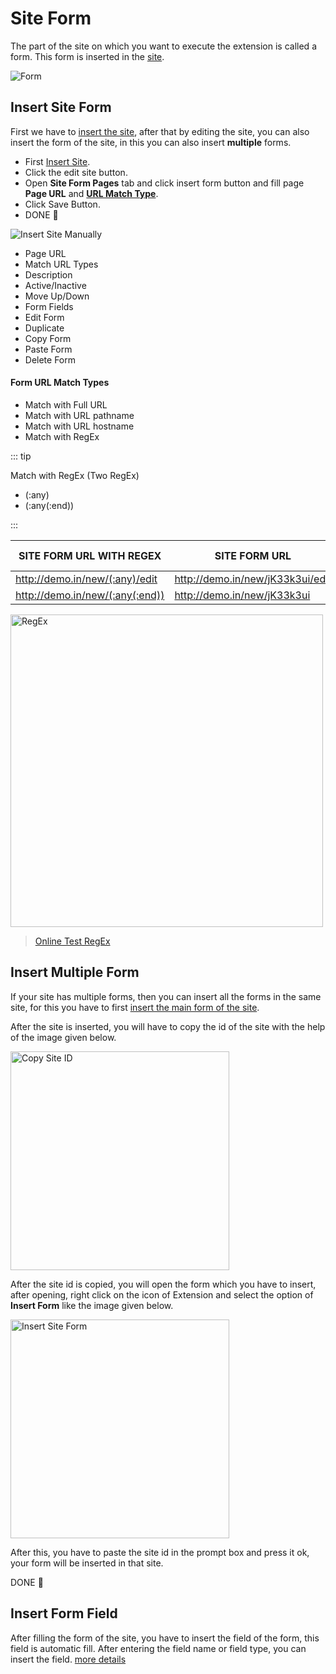 # Site Form

The part of the site on which you want to execute the extension is called a form. This form is inserted in the [site](/documentation/site/site).

<img src="/image/form-01.png" alt="Form">

## Insert Site Form

First we have to [insert the site](/documentation/site/site#insert-site), after that by editing the site, you can also insert the form of the site, in this you can also insert **multiple** forms.

- First [Insert Site](/documentation/site/site#insert-site).
- Click the edit site button.
- Open **Site Form Pages** tab and click insert form button and fill page **Page URL** and [**URL Match Type**](#form-url-match-types).
- Click Save Button.
- DONE 🎉

<img src="/image/insert-site-form-manually-01.png" alt="Insert Site Manually">
<br>

- Page URL
- Match URL Types
- Description
- Active/Inactive
- Move Up/Down
- Form Fields
- Edit Form
- Duplicate
- Copy Form
- Paste Form
- Delete Form

#### Form URL Match Types

- Match with Full URL
- Match with URL pathname
- Match with URL hostname
- Match with RegEx

::: tip

Match with RegEx (Two RegEx)

- (:any)
- (:any(:end))

:::

| SITE FORM URL WITH REGEX        | SITE FORM URL                    | IS MATCHED |
| ------------------------------- | -------------------------------- | ---------- |
| http://demo.in/new/(:any)/edit  | http://demo.in/new/jK33k3ui/edit | ✔          |
| http://demo.in/new/(:any(:end)) | http://demo.in/new/jK33k3ui      | ✔          |

<img src="/image/form-url-with-regex.png" width="500" height="500" alt="RegEx">

> [Online Test RegEx](/documentation/regex)

## Insert Multiple Form

If your site has multiple forms, then you can insert all the forms in the same site, for this you have to first [insert the main form of the site](/documentation/site/site#insert-site).

After the site is inserted, you will have to copy the id of the site with the help of the image given below.

<img src="/image/copy_site_id.png" width="350" height="350" alt="Copy Site ID">

After the site id is copied, you will open the form which you have to insert, after opening, right click on the icon of Extension and select the option of **Insert Form** like the image given below.

<img src="/image/insert-site-form-01.png" width="350" height="350" alt="Insert Site Form">

After this, you have to paste the site id in the prompt box and press it ok, your form will be inserted in that site.

DONE 🎉

## Insert Form Field

After filling the form of the site, you have to insert the field of the form, this field is automatic fill. After entering the field name or field type, you can insert the field. [more details](/documentation/form-fields/field)
